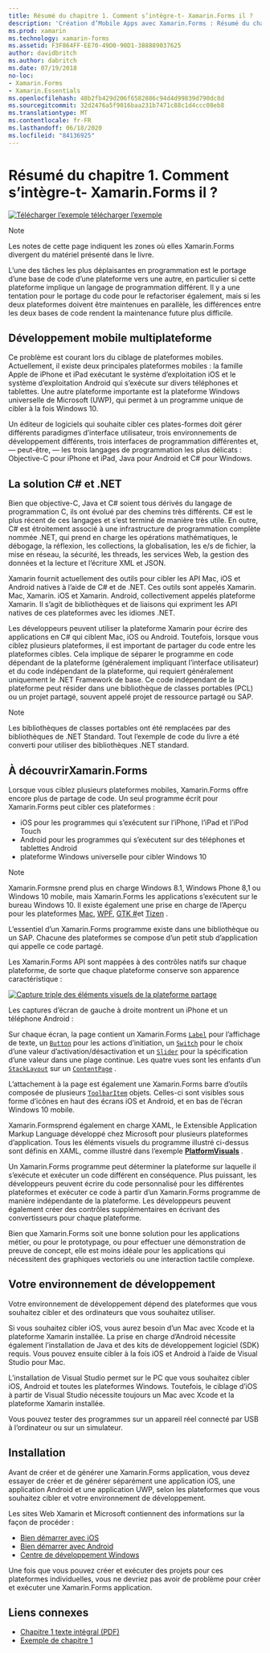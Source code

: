 ```yaml
---
title: Résumé du chapitre 1. Comment s’intègre-t- Xamarin.Forms il ?
description: 'Création d’Mobile Apps avec Xamarin.Forms : Résumé du chapitre 1. Comment s’intègre-t- Xamarin.Forms il ?'
ms.prod: xamarin
ms.technology: xamarin-forms
ms.assetid: F3F864FF-EE70-49D0-90D1-388889037625
author: davidbritch
ms.author: dabritch
ms.date: 07/19/2018
no-loc:
- Xamarin.Forms
- Xamarin.Essentials
ms.openlocfilehash: 48b2fb429d206f6582886c94d4d99839d790dc8d
ms.sourcegitcommit: 32d2476a5f9016baa231b7471c88c1d4ccc08eb8
ms.translationtype: MT
ms.contentlocale: fr-FR
ms.lasthandoff: 06/18/2020
ms.locfileid: "84136925"
---
```

# <a name="summary-of-chapter-1-how-does-xamarinforms-fit-in"></a>Résumé du chapitre 1. Comment s’intègre-t- Xamarin.Forms il ?

[![Télécharger ](~/media/shared/download.png) l’exemple télécharger l’exemple](https://github.com/xamarin/xamarin-forms-book-samples/tree/master/Chapter01)

> [!NOTE]
> Les notes de cette page indiquent les zones où elles Xamarin.Forms divergent du matériel présenté dans le livre.

L’une des tâches les plus déplaisantes en programmation est le portage d’une base de code d’une plateforme vers une autre, en particulier si cette plateforme implique un langage de programmation différent. Il y a une tentation pour le portage du code pour le refactoriser également, mais si les deux plateformes doivent être maintenues en parallèle, les différences entre les deux bases de code rendent la maintenance future plus difficile.

## <a name="cross-platform-mobile-development"></a>Développement mobile multiplateforme

Ce problème est courant lors du ciblage de plateformes mobiles. Actuellement, il existe deux principales plateformes mobiles : la famille Apple de iPhone et iPad exécutant le système d’exploitation iOS et le système d’exploitation Android qui s’exécute sur divers téléphones et tablettes. Une autre plateforme importante est la plateforme Windows universelle de Microsoft (UWP), qui permet à un programme unique de cibler à la fois Windows 10.

Un éditeur de logiciels qui souhaite cibler ces plates-formes doit gérer différents paradigmes d’interface utilisateur, trois environnements de développement différents, trois interfaces de programmation différentes et, &mdash; peut-être, &mdash; les trois langages de programmation les plus délicats : Objective-C pour iPhone et iPad, Java pour Android et C# pour Windows.

## <a name="the-c-and-net-solution"></a>La solution C# et .NET

Bien que objective-C, Java et C# soient tous dérivés du langage de programmation C, ils ont évolué par des chemins très différents. C# est le plus récent de ces langages et s’est terminé de manière très utile. En outre, C# est étroitement associé à une infrastructure de programmation complète nommée .NET, qui prend en charge les opérations mathématiques, le débogage, la réflexion, les collections, la globalisation, les e/s de fichier, la mise en réseau, la sécurité, les threads, les services Web, la gestion des données et la lecture et l’écriture XML et JSON.

Xamarin fournit actuellement des outils pour cibler les API Mac, iOS et Android natives à l’aide de C# et de .NET. Ces outils sont appelés Xamarin. Mac, Xamarin. iOS et Xamarin. Android, collectivement appelés plateforme Xamarin. Il s’agit de bibliothèques et de liaisons qui expriment les API natives de ces plateformes avec les idiomes .NET.

Les développeurs peuvent utiliser la plateforme Xamarin pour écrire des applications en C# qui ciblent Mac, iOS ou Android. Toutefois, lorsque vous ciblez plusieurs plateformes, il est important de partager du code entre les plateformes cibles. Cela implique de séparer le programme en code dépendant de la plateforme (généralement impliquant l’interface utilisateur) et du code indépendant de la plateforme, qui requiert généralement uniquement le .NET Framework de base. Ce code indépendant de la plateforme peut résider dans une bibliothèque de classes portables (PCL) ou un projet partagé, souvent appelé projet de ressource partagé ou SAP.

> [!NOTE]
> Les bibliothèques de classes portables ont été remplacées par des bibliothèques de .NET Standard. Tout l’exemple de code du livre a été converti pour utiliser des bibliothèques .NET standard.

## <a name="introducing-xamarinforms"></a>À découvrirXamarin.Forms

Lorsque vous ciblez plusieurs plateformes mobiles, Xamarin.Forms offre encore plus de partage de code. Un seul programme écrit pour Xamarin.Forms peut cibler ces plateformes :

- iOS pour les programmes qui s’exécutent sur l’iPhone, l’iPad et l’iPod Touch
- Android pour les programmes qui s’exécutent sur des téléphones et tablettes Android
- plateforme Windows universelle pour cibler Windows 10

> [!NOTE]
> Xamarin.Formsne prend plus en charge Windows 8.1, Windows Phone 8,1 ou Windows 10 mobile, mais Xamarin.Forms les applications s’exécutent sur le bureau Windows 10. Il existe également une prise en charge de l’Aperçu pour les plateformes [Mac](~/xamarin-forms/platform/other/mac.md), [WPF](~/xamarin-forms/platform/other/wpf.md), [GTK #](~/xamarin-forms/platform/other/gtk.md)et [Tizen](~/xamarin-forms/platform/other/tizen.md) .

L’essentiel d’un Xamarin.Forms programme existe dans une bibliothèque ou un SAP. Chacune des plateformes se compose d’un petit stub d’application qui appelle ce code partagé.

Les Xamarin.Forms API sont mappées à des contrôles natifs sur chaque plateforme, de sorte que chaque plateforme conserve son apparence caractéristique :

[![Capture triple des éléments visuels de la plateforme partage](images/ch01fg03-small.png "[! Opérationnel. Contrôles NO-LOC (Xamarin. Forms)] sur chaque plateforme")](images/ch01fg03-large.png#lightbox "[! Opérationnel. Contrôles NO-LOC (Xamarin. Forms)] sur chaque plateforme")

Les captures d’écran de gauche à droite montrent un iPhone et un téléphone Android :

Sur chaque écran, la page contient un Xamarin.Forms [`Label`](xref:Xamarin.Forms.Label) pour l’affichage de texte, un [`Button`](xref:Xamarin.Forms.Button) pour les actions d’initiation, un [`Switch`](xref:Xamarin.Forms.Switch) pour le choix d’une valeur d’activation/désactivation et un [`Slider`](xref:Xamarin.Forms.Slider) pour la spécification d’une valeur dans une plage continue. Les quatre vues sont les enfants d’un [`StackLayout`](xref:Xamarin.Forms.StackLayout) sur un [`ContentPage`](xref:Xamarin.Forms.ContentPage) .

L’attachement à la page est également une Xamarin.Forms barre d’outils composée de plusieurs [`ToolbarItem`](xref:Xamarin.Forms.ToolbarItem) objets. Celles-ci sont visibles sous forme d’icônes en haut des écrans iOS et Android, et en bas de l’écran Windows 10 mobile.

Xamarin.Formsprend également en charge XAML, le Extensible Application Markup Language développé chez Microsoft pour plusieurs plateformes d’application. Tous les éléments visuels du programme illustré ci-dessus sont définis en XAML, comme illustré dans l’exemple [**PlatformVisuals**](https://github.com/xamarin/xamarin-forms-book-samples/tree/master/Chapter01/PlatformVisuals) .

Un Xamarin.Forms programme peut déterminer la plateforme sur laquelle il s’exécute et exécuter un code différent en conséquence. Plus puissant, les développeurs peuvent écrire du code personnalisé pour les différentes plateformes et exécuter ce code à partir d’un Xamarin.Forms programme de manière indépendante de la plateforme. Les développeurs peuvent également créer des contrôles supplémentaires en écrivant des convertisseurs pour chaque plateforme.

Bien que Xamarin.Forms soit une bonne solution pour les applications métier, ou pour le prototypage, ou pour effectuer une démonstration de preuve de concept, elle est moins idéale pour les applications qui nécessitent des graphiques vectoriels ou une interaction tactile complexe.

## <a name="your-development-environment"></a>Votre environnement de développement

Votre environnement de développement dépend des plateformes que vous souhaitez cibler et des ordinateurs que vous souhaitez utiliser.

Si vous souhaitez cibler iOS, vous aurez besoin d’un Mac avec Xcode et la plateforme Xamarin installée. La prise en charge d’Android nécessite également l’installation de Java et des kits de développement logiciel (SDK) requis. Vous pouvez ensuite cibler à la fois iOS et Android à l’aide de Visual Studio pour Mac.

L’installation de Visual Studio permet sur le PC que vous souhaitez cibler iOS, Android et toutes les plateformes Windows. Toutefois, le ciblage d’iOS à partir de Visual Studio nécessite toujours un Mac avec Xcode et la plateforme Xamarin installée.

Vous pouvez tester des programmes sur un appareil réel connecté par USB à l’ordinateur ou sur un simulateur.

## <a name="installation"></a>Installation

Avant de créer et de générer une Xamarin.Forms application, vous devez essayer de créer et de générer séparément une application iOS, une application Android et une application UWP, selon les plateformes que vous souhaitez cibler et votre environnement de développement.

Les sites Web Xamarin et Microsoft contiennent des informations sur la façon de procéder :

- [Bien démarrer avec iOS](~/ios/get-started/index.md)
- [Bien démarrer avec Android](~/android/get-started/index.md)
- [Centre de développement Windows](https://dev.windows.com)

Une fois que vous pouvez créer et exécuter des projets pour ces plateformes individuelles, vous ne devriez pas avoir de problème pour créer et exécuter une Xamarin.Forms application.

## <a name="related-links"></a>Liens connexes

- [Chapitre 1 texte intégral (PDF)](https://download.xamarin.com/developer/xamarin-forms-book/XamarinFormsBook-Ch01-Apr2016.pdf)
- [Exemple de chapitre 1](https://github.com/xamarin/xamarin-forms-book-samples/tree/master/Chapter01)
